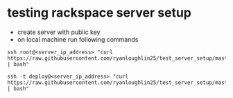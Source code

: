 # testing rackspace server setup
* create server with public key
* on local machine run following commands

```
ssh root@<server_ip_address> "curl https://raw.githubusercontent.com/ryanloughlin25/test_server_setup/master/create_deploy_with_key.sh | bash"
```
```
ssh -t deploy@<server_ip_address> "curl https://raw.githubusercontent.com/ryanloughlin25/test_server_setup/master/install.sh | bash"
```
